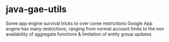 java-gae-utils
==============

Some app engine survival tricks to over come restrictions
Google App engine has many restrictions, ranging from normal account limits to the non availability of aggregate functions & limitation of entity group updates. 
 

